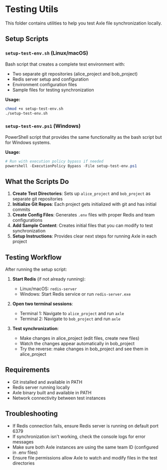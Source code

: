 # Testing Utils

This folder contains utilities to help you test Axle file synchronization locally.

## Setup Scripts

### `setup-test-env.sh` (Linux/macOS)
Bash script that creates a complete test environment with:
- Two separate git repositories (alice_project and bob_project)  
- Redis server setup and configuration
- Environment configuration files
- Sample files for testing synchronization

**Usage:**
```bash
chmod +x setup-test-env.sh
./setup-test-env.sh
```

### `setup-test-env.ps1` (Windows)
PowerShell script that provides the same functionality as the bash script but for Windows systems.

**Usage:**
```powershell
# Run with execution policy bypass if needed
powershell -ExecutionPolicy Bypass -File setup-test-env.ps1
```

## What the Scripts Do

1. **Create Test Directories**: Sets up `alice_project` and `bob_project` as separate git repositories
2. **Initialize Git Repos**: Each project gets initialized with git and has initial commits
3. **Create Config Files**: Generates `.env` files with proper Redis and team configurations
4. **Add Sample Content**: Creates initial files that you can modify to test synchronization
5. **Setup Instructions**: Provides clear next steps for running Axle in each project

## Testing Workflow

After running the setup script:

1. **Start Redis** (if not already running):
   - Linux/macOS: `redis-server`
   - Windows: Start Redis service or run `redis-server.exe`

2. **Open two terminal sessions**:
   - Terminal 1: Navigate to `alice_project` and run `axle`
   - Terminal 2: Navigate to `bob_project` and run `axle`

3. **Test synchronization**:
   - Make changes in alice_project (edit files, create new files)
   - Watch the changes appear automatically in bob_project
   - Try the reverse: make changes in bob_project and see them in alice_project

## Requirements

- Git installed and available in PATH
- Redis server running locally
- Axle binary built and available in PATH
- Network connectivity between test instances

## Troubleshooting

- If Redis connection fails, ensure Redis server is running on default port 6379
- If synchronization isn't working, check the console logs for error messages
- Make sure both Axle instances are using the same team ID (configured in .env files)
- Ensure file permissions allow Axle to watch and modify files in the test directories
